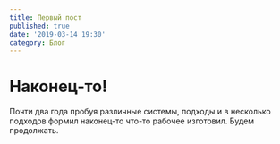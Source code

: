 ```yaml
---
title: Первый пост
published: true
date: '2019-03-14 19:30'
category: Блог
---
```

# Наконец-то!

 Почти два года пробуя различные системы, подходы и в несколько подходов формил наконец-то что-то рабочее изготовил.
 Будем продолжать.
